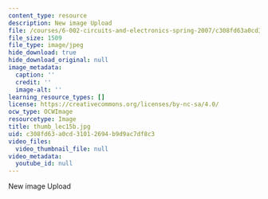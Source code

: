 ```yaml
---
content_type: resource
description: New image Upload
file: /courses/6-002-circuits-and-electronics-spring-2007/c308fd63a0cd31012694b9d9ac7df8c3_thumb_lec15b.jpg
file_size: 1509
file_type: image/jpeg
hide_download: true
hide_download_original: null
image_metadata:
  caption: ''
  credit: ''
  image-alt: ''
learning_resource_types: []
license: https://creativecommons.org/licenses/by-nc-sa/4.0/
ocw_type: OCWImage
resourcetype: Image
title: thumb_lec15b.jpg
uid: c308fd63-a0cd-3101-2694-b9d9ac7df8c3
video_files:
  video_thumbnail_file: null
video_metadata:
  youtube_id: null
---
```

New image Upload